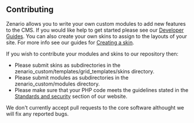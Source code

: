 Contributing
-----------------------------

Zenario allows you to write your own custom modules to add new features to the CMS. If you would like help to get started please see our [Developer Guides](http://zenar.io/developer-documentation). You can also create your own skins to assign to the layouts of your site. For more info see our guides for [Creating a skin](http://zenar.io/creating-a-skin).

If you wish to contribute your modules and skins to our repository then:

* Please submit skins as subdirectories in the zenario_custom/templates/grid_templates/skins directory.
* Please submit modules as subdirectories in the zenario_custom/modules directory.
* Please make sure that your PHP code meets the guidelines stated in the [Standards and security](http://zenar.io/standards-and-security) section of our website.

We don't currently accept pull requests to the core software althought we will fix any reported bugs.
